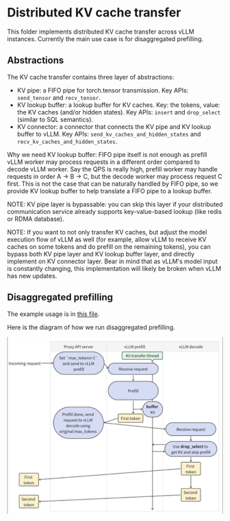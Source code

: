 
# Distributed KV cache transfer

This folder implements distributed KV cache transfer across vLLM instances.
Currently the main use case is for disaggregated prefilling.

## Abstractions

The KV cache transfer contains three layer of abstractions:

- KV pipe: a FIFO pipe for torch.tensor transmission. Key APIs: `send_tensor` and `recv_tensor`.
- KV lookup buffer: a lookup buffer for KV caches. Key: the tokens, value: the KV caches (and/or hidden states). Key APIs: `insert` and `drop_select` (similar to SQL semantics).
- KV connector: a connector that connects the KV pipe and KV lookup buffer to vLLM. Key APIs: `send_kv_caches_and_hidden_states` and `recv_kv_caches_and_hidden_states`.

Why we need KV lookup buffer: FIFO pipe itself is not enough as prefill vLLM worker may process requests in a different order compared to decode vLLM worker. Say the QPS is really high, prefill worker may handle requests in order A -> B -> C, but the decode worker may process request C first. This is not the case that can be naturally handled by FIFO pipe, so we provide KV lookup buffer to help translate a FIFO pipe to a lookup buffer.

NOTE: KV pipe layer is bypassable: you can skip this layer if your distributed
communication service already supports key-value-based lookup (like redis or
RDMA database).

NOTE: If you want to not only transfer KV caches, but adjust the model execution flow of vLLM as well (for example, allow vLLM to receive KV caches on some tokens and do prefill on the remaining tokens), you can bypass both KV pipe layer and KV lookup buffer layer, and directly implement on KV connector layer. Bear in mind that as vLLM's model input is constantly changing, this implementation will likely be broken when vLLM has new updates.

## Disaggregated prefilling

The example usage is in [this file](../../../examples/online_serving/disaggregated_prefill.sh).

Here is the diagram of how we run disaggregated prefilling.

![Disaggregated prefill workflow](./disagg_prefill_workflow.jpg)
